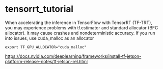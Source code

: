 # tensorrt_tutorial


When accelerating the inference in TensorFlow with TensorRT (TF-TRT), you may experience problems with tf.estimator and standard allocator (BFC allocator). It may cause crashes and nondeterministic accuracy. If you run into issues, use cuda_malloc as an allocator 

```
export TF_GPU_ALLOCATOR="cuda_malloc"
```

https://docs.nvidia.com/deeplearning/frameworks/install-tf-jetson-platform-release-notes/tf-jetson-rel.html
